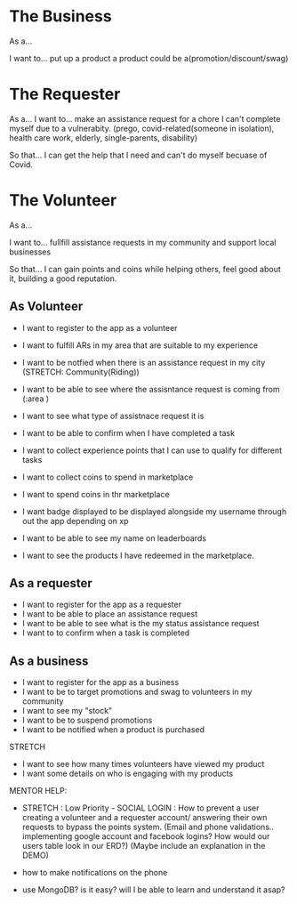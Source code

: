 # The Business 
As a...

I want to...
put up a product
a product could be a(promotion/discount/swag)


# The Requester
As a...
I want to...
make an assistance request for a chore I can't complete myself due to a vulnerabity. 
(prego, covid-related(someone in isolation), health care work, elderly, single-parents, disability)

So that...
I can get the help that I need and can't do myself becuase of Covid.

# The Volunteer
As a...

I want to...
fullfill assistance requests in my community and support local businesses

So that...
I can gain points and coins while helping others, feel good about it, building a good reputation.


## As Volunteer
- I want to register to the app as a volunteer
- I want to fulfill ARs in my area that are suitable to my experience
- I want to be notfied when there is an assistance request in my city (STRETCH: Community(Riding))
- I want to be able to see where the assisntance request is coming from (:area )
- I want to see what type of assistnace request it is 
- I want to be able to confirm when I have completed a task
- I want to collect experience points that I can use to qualify for different tasks
- I want to collect coins to spend in marketplace
- I want to spend coins in thr marketplace

- I want badge displayed to be displayed alongside my username through out the app depending on xp
- I want to be able to see my name on leaderboards 
- I want to see the products I have redeemed in the marketplace. 



## As a requester
 - I want to register for the app as a requester
 - I want to be able to place an assistance request
 - I want to be able to see what is the my status assistance request 
 - I want to to confirm when a task is completed


 
 ## As a business
 - I want to register for the app as a business
 - I want to be to target promotions and swag to volunteers in my community
 - I want to see my "stock" 
 - I want to be to suspend promotions
 - I want to be notified when a product is purchased
 
 STRETCH
 - I want to see how many times volunteers have viewed my product
 - I want some details on who is engaging with my products

MENTOR HELP: 
 - STRETCH : Low Priority - SOCIAL LOGIN : How to prevent a user creating a volunteer and a requester account/ answering their own requests to bypass the points system. (Email and phone validations.. implementing google account and facebook logins? How would our users table look in our ERD?) (Maybe include an explanation in the DEMO)
 
 - how to make notifications on the phone 
- use MongoDB? is it easy? will I be able to learn and understand it asap? 

 